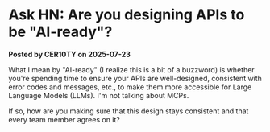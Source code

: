 # Ask HN: Are you designing APIs to be "AI-ready"?

**Posted by CER10TY on 2025-07-23**

What I mean by "AI-ready" (I realize this is a bit of a buzzword) is whether you're spending time to ensure your APIs are well-designed, consistent with error codes and messages, etc., to make them more accessible for Large Language Models (LLMs). I'm not talking about MCPs.

If so, how are you making sure that this design stays consistent and that every team member agrees on it?